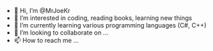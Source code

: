 - 👋 Hi, I’m @MrJoeKr
- 👀 I’m interested in coding, reading books, learning new things
- 🌱 I’m currently learning various programming languages (C#, C++)
- 💞️ I’m looking to collaborate on ...
- 📫 How to reach me ...

<!---
MrJoeKr/MrJoeKr is a ✨ special ✨ repository because its `README.md` (this file) appears on your GitHub profile.
You can click the Preview link to take a look at your changes.
--->
